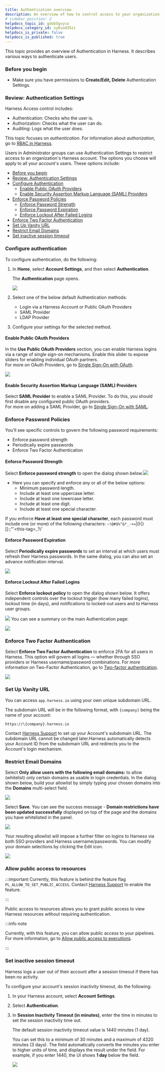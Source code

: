 ```yaml
---
title: Authentication overview
description: An overview of how to control access to your organization's Harness account by SSO (single sign-on) provider, email domain, 2FA (two-factor authentication), and password policies (strength, expiration, and lockout).
# sidebar_position: 2
helpdocs_topic_id: gdob5gvyco
helpdocs_category_id: sy6sod35zi
helpdocs_is_private: false
helpdocs_is_published: true
---
```


This topic provides an overview of Authentication in Harness. It describes various ways to authenticate users.

### Before you begin

- Make sure you have permissions to **Create/Edit, Delete** Authentication Settings.

### Review: Authentication Settings

Harness Access control includes:

- Authentication: Checks who the user is.
- Authorization: Checks what the user can do.
- Auditing: Logs what the user does.

This topic focuses on _authentication_. For information about _authorization_, go to [RBAC in Harness](/docs/platform/role-based-access-control/rbac-in-harness).

Users in Administrator groups can use Authentication Settings to restrict access to an organization's Harness account. The options you choose will apply to all your account's users. These options include:

- [Before you begin](#before-you-begin)
- [Review: Authentication Settings](#review-authentication-settings)
- [Configure Authentication](#configure-authentication)
  - [Enable Public OAuth Providers](#enable-public-oauth-providers)
  - [Enable Security Assertion Markup Language (SAML) Providers](#enable-security-assertion-markup-language-saml-providers)
- [Enforce Password Policies](#enforce-password-policies)
  - [Enforce Password Strength](#enforce-password-strength)
  - [Enforce Password Expiration](#enforce-password-expiration)
  - [Enforce Lockout After Failed Logins](#enforce-lockout-after-failed-logins)
- [Enforce Two Factor Authentication](#enforce-two-factor-authentication)
- [Set Up Vanity URL](#set-up-vanity-url)
- [Restrict Email Domains](#restrict-email-domains)
- [Set inactive session timeout](#set-inactive-session-timeout)

### Configure authentication

To configure authentication, do the following:

1. In **Home**, select **Account Settings**, and then select **Authentication**.

   The **Authentication** page opens.

   ![](./static/authentication-overview-41.png)

2. Select one of the below default Authentication methods:

   - Login via a Harness Account or Public OAuth Providers
   - SAML Provider
   - LDAP Provider

3. Configure your settings for the selected method.

#### Enable Public OAuth Providers

In the **Use Public OAuth Providers** section, you can enable Harness logins via a range of single sign-on mechanisms. Enable this slider to expose sliders for enabling individual OAuth partners.  
For more on OAuth Providers, go to [Single Sign-On with OAuth](../authentication/single-sign-on-sso-with-oauth.md).

![](./static/authentication-overview-42.png)

#### Enable Security Assertion Markup Language (SAML) Providers

Select **SAML Provider** to enable a SAML Provider. To do this, you should first disable any configured public OAuth providers.  
For more on adding a SAML Provider, go to [Single Sign-On with SAML](../authentication/single-sign-on-saml.md).

### Enforce Password Policies

You'll see specific controls to govern the following password requirements:

- Enforce password strength
- Periodically expire passwords
- Enforce Two Factor Authentication

#### Enforce Password Strength

Select **Enforce password strength** to open the dialog shown below.![](./static/authentication-overview-43.png)

- Here you can specify and enforce any or all of the below options:
  - Minimum password length.
  - Include at least one uppercase letter.
  - Include at least one lowercase letter.
  - Include at least one digit.
  - Include at least one special character.

If you enforce **Have at least one special character**, each password must include one (or more) of the following characters: `~!@#$%^&*_-+=`|\()\{}[]:;"'&lt;this-tag&gt;,.?/`

#### Enforce Password Expiration

Select **Periodically expire passwords** to set an interval at which users must refresh their Harness passwords. In the same dialog, you can also set an advance notification interval.

![](./static/authentication-overview-44.png)

#### Enforce Lockout After Failed Logins

Select **Enforce lockout policy** to open the dialog shown below. It offers independent controls over the lockout trigger (how many failed logins), lockout time (in days), and notifications to locked-out users and to Harness user groups.

![](./static/authentication-overview-45.png)
You can see a summary on the main Authentication page:

![](./static/authentication-overview-46.png)

### Enforce Two Factor Authentication

Select **Enforce Two Factor Authentication** to enforce 2FA for all users in Harness. This option will govern all logins — whether through SSO providers or Harness username/password combinations. For more information on Two-Factor Authentication, go to [Two-factor authentication](../authentication/two-factor-authentication.md).

![](./static/authentication-overview-47.png)

### Set Up Vanity URL

You can access `app.harness.io` using your own unique subdomain URL.

The subdomain URL will be in the following format, with `{company}` being the name of your account:

`https://\{company}.harness.io`

Contact [Harness Support](mailto:support@harness.io) to set up your Account's subdomain URL. The subdomain URL cannot be changed later.Harness automatically detects your Account ID from the subdomain URL and redirects you to the Account's login mechanism.

### Restrict Email Domains

Select **Only allow users with the following email domains:** to allow (whitelist) only certain domains as usable in login credentials. In the dialog shown below, build your allowlist by simply typing your chosen domains into the **Domains** multi-select field.

![](./static/authentication-overview-48.png)

Select **Save**. You can see the success message - **Domain restrictions have been updated successfully** displayed on top of the page and the domains you have whitelisted in the panel.

![](./static/authentication-overview-49.png)

Your resulting allowlist will impose a further filter on logins to Harness via both SSO providers and Harness username/passwords. You can modify your domain selections by clicking the Edit icon.

![](./static/authentication-overview-50.png)

### Allow public access to resources

:::important
Currently, this feature is behind the feature flag `PL_ALLOW_TO_SET_PUBLIC_ACCESS`. Contact [Harness Support](mailto:support@harness.io) to enable the feature.

:::

Public access to resources allows you to grant public access to view Harness resources without requiring authentication. 

:::info note

Currently, with this feature, you can allow public access to your pipelines. For more information, go to [Allow public access to executions](/docs/platform/pipelines/allow-public-access-to-executions).

:::

### Set inactive session timeout

Harness logs a user out of their account after a session timeout if there has been no activity.

To configure your account's session inactivity timeout, do the following:

1. In your Harness account, select **Account Settings**.

2. Select **Authentication**.

3. In **Session Inactivity Timeout (in minutes)**, enter the time in minutes to set the session inactivity time out.

   The default session inactivity timeout value is 1440 minutes (1 day).

   You can set this to a minimum of 30 minutes and a maximum of 4320 minutes (3 days). The field automatically converts the minutes you enter to higher units of time, and displays the result under the field. For example, if you enter 1440, the UI shows **1 day** below the field.

   ![](./static/SessionTimeout.png)
